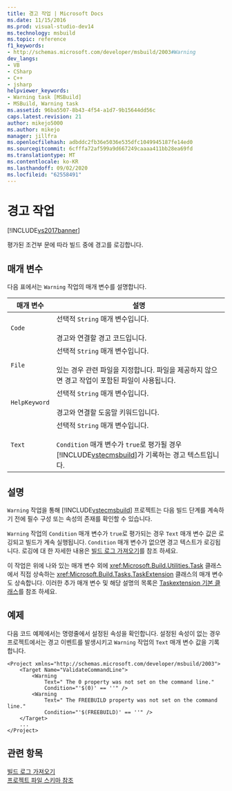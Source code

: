 ```yaml
---
title: 경고 작업 | Microsoft Docs
ms.date: 11/15/2016
ms.prod: visual-studio-dev14
ms.technology: msbuild
ms.topic: reference
f1_keywords:
- http://schemas.microsoft.com/developer/msbuild/2003#Warning
dev_langs:
- VB
- CSharp
- C++
- jsharp
helpviewer_keywords:
- Warning task [MSBuild]
- MSBuild, Warning task
ms.assetid: 96ba5507-8b43-4f54-a1d7-9b15644dd56c
caps.latest.revision: 21
author: mikejo5000
ms.author: mikejo
manager: jillfra
ms.openlocfilehash: adbddc2fb36e5036e535dfc1049945187fe14ed0
ms.sourcegitcommit: 6cfffa72af599a9d667249caaaa411bb28ea69fd
ms.translationtype: MT
ms.contentlocale: ko-KR
ms.lasthandoff: 09/02/2020
ms.locfileid: "62558491"
---
```

# <a name="warning-task"></a>경고 작업
[!INCLUDE[vs2017banner](../includes/vs2017banner.md)]

평가된 조건부 문에 따라 빌드 중에 경고를 로깅합니다.  
  
## <a name="parameters"></a>매개 변수  
 다음 표에서는 `Warning` 작업의 매개 변수를 설명합니다.  
  
|매개 변수|설명|  
|---------------|-----------------|  
|`Code`|선택적 `String` 매개 변수입니다.<br /><br /> 경고와 연결할 경고 코드입니다.|  
|`File`|선택적 `String` 매개 변수입니다.<br /><br /> 있는 경우 관련 파일을 지정합니다. 파일을 제공하지 않으면 경고 작업이 포함된 파일이 사용됩니다.|  
|`HelpKeyword`|선택적 `String` 매개 변수입니다.<br /><br /> 경고와 연결할 도움말 키워드입니다.|  
|`Text`|선택적 `String` 매개 변수입니다.<br /><br /> `Condition` 매개 변수가 `true`로 평가될 경우 [!INCLUDE[vstecmsbuild](../includes/vstecmsbuild-md.md)]가 기록하는 경고 텍스트입니다.|  
  
## <a name="remarks"></a>설명  
 `Warning` 작업을 통해 [!INCLUDE[vstecmsbuild](../includes/vstecmsbuild-md.md)] 프로젝트는 다음 빌드 단계를 계속하기 전에 필수 구성 또는 속성의 존재를 확인할 수 있습니다.  
  
 `Warning` 작업의 `Condition` 매개 변수가 `true`로 평가되는 경우 `Text` 매개 변수 값은 로깅되고 빌드가 계속 실행됩니다. `Condition` 매개 변수가 없으면 경고 텍스트가 로깅됩니다. 로깅에 대 한 자세한 내용은 [빌드 로그 가져오기](../msbuild/obtaining-build-logs-with-msbuild.md)를 참조 하세요.  
  
 이 작업은 위에 나와 있는 매개 변수 외에 <xref:Microsoft.Build.Utilities.Task> 클래스에서 직접 상속하는 <xref:Microsoft.Build.Tasks.TaskExtension> 클래스의 매개 변수도 상속합니다. 이러한 추가 매개 변수 및 해당 설명의 목록은 [Taskextension 기본 클래스](../msbuild/taskextension-base-class.md)를 참조 하세요.  
  
## <a name="example"></a>예제  
 다음 코드 예제에서는 명령줄에서 설정된 속성을 확인합니다. 설정된 속성이 없는 경우 프로젝트에서는 경고 이벤트를 발생시키고 `Warning` 작업의 `Text` 매개 변수 값을 기록합니다.  
  
```  
<Project xmlns="http://schemas.microsoft.com/developer/msbuild/2003">  
    <Target Name="ValidateCommandLine">  
        <Warning  
            Text=" The 0 property was not set on the command line."  
            Condition="'$(0)' == ''" />  
        <Warning  
            Text=" The FREEBUILD property was not set on the command line."  
            Condition="'$(FREEBUILD)' == ''" />  
    </Target>  
    ...  
</Project>  
```  
  
## <a name="see-also"></a>관련 항목  
 [빌드 로그 가져오기](../msbuild/obtaining-build-logs-with-msbuild.md)   
 [프로젝트 파일 스키마 참조](../msbuild/msbuild-project-file-schema-reference.md)
